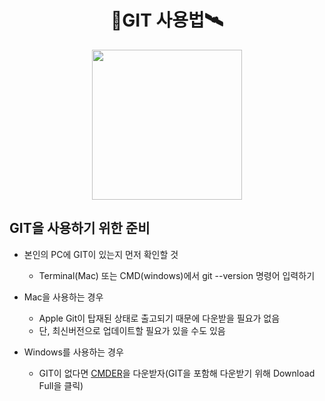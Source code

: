 <h1 align = "center">🚀GIT 사용법🛰</h1>

<p align = "center"><img src = "https://git-scm.com/images/logo@2x.png" width="240"/></p>

## GIT을 사용하기 위한 준비
- 본인의 PC에 GIT이 있는지 먼저 확인할 것
  - Terminal(Mac) 또는 CMD(windows)에서 git --version 명령어 입력하기

- Mac을 사용하는 경우
  - Apple Git이 탑재된 상태로 출고되기 때문에 다운받을 필요가 없음
  - 단, 최신버전으로 업데이트할 필요가 있을 수도 있음

- Windows를 사용하는 경우
  - GIT이 없다면 [CMDER](https://cmder.net/)을 다운받자(GIT을 포함해 다운받기 위해 Download Full을 클릭)
